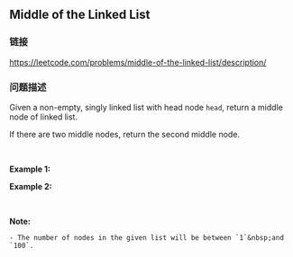 ## Middle of the Linked List  
### 链接  
https://leetcode.com/problems/middle-of-the-linked-list/description/  
### 问题描述
Given a non-empty, singly&nbsp;linked list with head node `head`, return&nbsp;a&nbsp;middle node of linked list.

If there are two middle nodes, return the second middle node.

&nbsp;

**Example 1:**

**Example 2:**

&nbsp;

**Note:**

	- The number of nodes in the given list will be between `1`&nbsp;and `100`.
